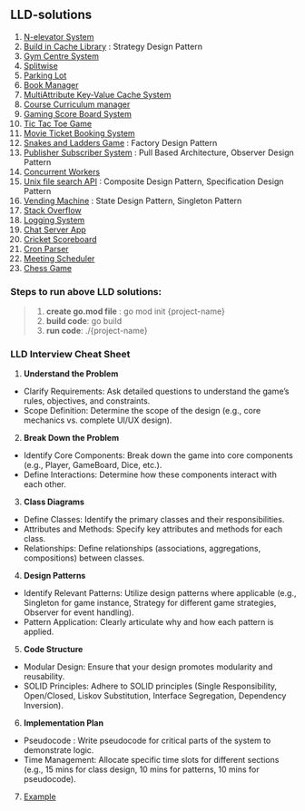 ## LLD-solutions
1. [N-elevator System](./NElevatorSystem)
2. [Build in Cache Library](./CacheSystem) : Strategy Design Pattern
3. [Gym Centre System](./GymCentreClassBookingSystem)
4. [Splitwise](./SplitwiseSystem)
5. [Parking Lot](./ParkingLot)
6. [Book Manager](./BookManager)
7. [MultiAttribute Key-Value Cache System](./MultiAttributeKeyValueCacheSystem)
8. [Course Curriculum manager](./CourseCurriculumManager)
9. [Gaming Score Board System](./GamingScoreBoardSystem)
10. [Tic Tac Toe Game](./TicTacToeGame)
11. [Movie Ticket Booking System](./MovieTicketBookingSystem)
12. [Snakes and Ladders Game](./SnakesNLaddersGame) : Factory Design Pattern
13. [Publisher Subscriber System](./PublisherSubcriberSystem) : Pull Based Architecture, Observer Design Pattern
14. [Concurrent Workers](./ConcurrencyInGo)
15. [Unix file search API](./UnixFileSearchAPI) : Composite Design Pattern, Specification Design Pattern
16. [Vending Machine](./VendingMachineSystem) : State Design Pattern, Singleton Pattern
17. [Stack Overflow](./StackOverflowSystem)
18. [Logging System](./LoggingSystem)
19. [Chat Server App](./ChatServerApp)
20. [Cricket Scoreboard](./CricketScoreboard)
21. [Cron Parser](./CronParser)
22. [Meeting Scheduler](./MeetingScheduler)
23. [Chess Game](./ChessGame)

### Steps to run above LLD solutions:
> 1. **create go.mod file** : go mod init {project-name}
> 2. **build code**: go build
> 3. **run code**: ./{project-name}

### LLD Interview Cheat Sheet
1. **Understand the Problem**
- Clarify Requirements: Ask detailed questions to understand the game’s rules, objectives, and constraints.
- Scope Definition: Determine the scope of the design (e.g., core mechanics vs. complete UI/UX design).

2. **Break Down the Problem**
- Identify Core Components: Break down the game into core components (e.g., Player, GameBoard, Dice, etc.).
- Define Interactions: Determine how these components interact with each other.

3. **Class Diagrams**
- Define Classes: Identify the primary classes and their responsibilities.
- Attributes and Methods: Specify key attributes and methods for each class.
- Relationships: Define relationships (associations, aggregations, compositions) between classes.

4. **Design Patterns**
- Identify Relevant Patterns: Utilize design patterns where applicable (e.g., Singleton for game instance, Strategy for different game strategies, Observer for event handling).
- Pattern Application: Clearly articulate why and how each pattern is applied.

5. **Code Structure**
- Modular Design: Ensure that your design promotes modularity and reusability.
- SOLID Principles: Adhere to SOLID principles (Single Responsibility, Open/Closed, Liskov Substitution, Interface Segregation, Dependency Inversion).

6. **Implementation Plan**
- Pseudocode : Write pseudocode for critical parts of the system to demonstrate logic.
- Time Management: Allocate specific time slots for different sections (e.g., 15 mins for class design, 10 mins for patterns, 10 mins for pseudocode).

7. [Example](./ChessGame/Requirements.md)